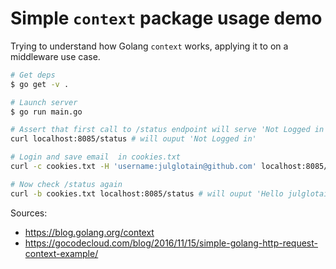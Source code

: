 # Simple `context` package usage demo

Trying to understand how Golang `context` works, applying it to on a middleware use case.

```bash
# Get deps
$ go get -v .

# Launch server
$ go run main.go

# Assert that first call to /status endpoint will serve 'Not Logged in' as response body
curl localhost:8085/status # will ouput 'Not Logged in'

# Login and save email  in cookies.txt
curl -c cookies.txt -H 'username:julglotain@github.com' localhost:8085/login

# Now check /status again 
curl -b cookies.txt localhost:8085/status # will ouput 'Hello julglotain@github.com'
```

Sources:
* https://blog.golang.org/context
* https://gocodecloud.com/blog/2016/11/15/simple-golang-http-request-context-example/
